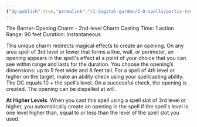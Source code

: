 ```yaml
---
{"dg-publish":true,"permalink":"/1-digital-garden/3-0-spells/partis-temporus/"}
---
```


The Barrier-Opening Charm - 2nd-level Charm 
Casting Time: 1 action 
Range: 90 feet 
Duration: Instantaneous 

This unique charm redirects magical effects to create an opening. On any area spell of 3rd level or lower that forms a line, wall, or perimeter, an opening appears in the spell's effect at a point of your choice that you can see within range and lasts for the duration. You choose the opening’s dimensions: up to 5 feet wide and 8 feet tall. For a spell of 4th level or higher on the target, make an ability check using your spellcasting ability. The DC equals 10 + the spell’s level. On a successful check, the opening is created. The opening can be dispelled at will. 

**At Higher Levels**. When you cast this spell using a spell slot of 3rd level or higher, you automatically create an opening in the spell if the spell's level is one level higher than, equal to or less than the level of the spell slot you used.
